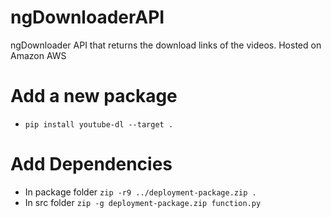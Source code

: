 # ngDownloaderAPI
ngDownloader API that returns the download links of the videos. Hosted on Amazon AWS

# Add a new package
- `pip install youtube-dl --target .`

# Add Dependencies
- In package folder `zip -r9 ../deployment-package.zip .`
- In src folder `zip -g deployment-package.zip function.py`